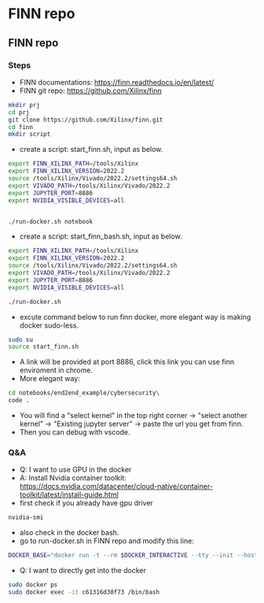 # FINN repo
## FINN repo
### Steps
- FINN documentations: https://finn.readthedocs.io/en/latest/
- FINN git repo: https://github.com/Xilinx/finn
```bash
mkdir prj
cd prj
git clone https://github.com/Xilinx/finn.git
cd finn
mkdir script
```
- create a script: start_finn.sh, input as below.
```sh
export FINN_XILINX_PATH=/tools/Xilinx
export FINN_XILINX_VERSION=2022.2
source /tools/Xilinx/Vivado/2022.2/settings64.sh
export VIVADO_PATH=/tools/Xilinx/Vivado/2022.2
export JUPYTER_PORT=8886
export NVIDIA_VISIBLE_DEVICES=all


./run-docker.sh notebook
```
- create a script: start_finn_bash.sh, input as below.
``` sh
export FINN_XILINX_PATH=/tools/Xilinx
export FINN_XILINX_VERSION=2022.2
source /tools/Xilinx/Vivado/2022.2/settings64.sh
export VIVADO_PATH=/tools/Xilinx/Vivado/2022.2
export JUPYTER_PORT=8886
export NVIDIA_VISIBLE_DEVICES=all

./run-docker.sh
```
- excute command below to run finn docker, more elegant way is making docker sudo-less.
``` bash
sudo su
source start_finn.sh
```
- A link will be provided at port 8886, click this link you can use finn enviroment in chrome.
- More elegant way:
```bash
cd notebooks/end2end_example/cybersecurity\
code .
```
- You will find a "select kernel" in the top right corner -> "select another kernel" -> "Existing jupyter server" -> paste the url you get from finn.
- Then you can debug with vscode.



### Q&A
- Q: I want to use GPU in the docker
- A: Install Nvidia container toolkit: https://docs.nvidia.com/datacenter/cloud-native/container-toolkit/latest/install-guide.html
- first check if you already have gpu driver
```bash
nvidia-smi
```
- also check in the docker bash.
- go to run-docker.sh in FINN repo and modify this line:
```bash
DOCKER_BASE="docker run -t --rm $DOCKER_INTERACTIVE --tty --init --hostname $DOCKER_INST_NAME --gpus all"
```
- Q: I want to directly get into the docker
``` bash
sudo docker ps
sudo docker exec -it c61316d30f73 /bin/bash
```